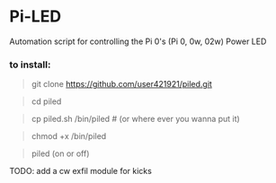 # Pi-LED
Automation script for controlling the Pi 0's (Pi 0, 0w, 02w) Power LED

### to install:

> git clone https://github.com/user421921/piled.git

> cd piled

> cp piled.sh /bin/piled # (or where ever you wanna put it)

> chmod +x /bin/piled

> piled (on or off)


TODO:
add a cw exfil module for kicks

